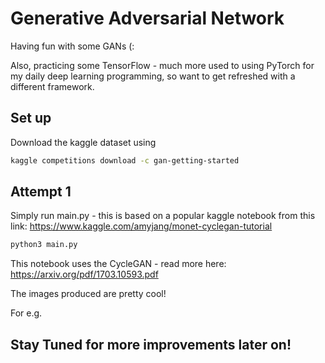 # Generative Adversarial Network
Having fun with some GANs (:

Also, practicing some TensorFlow - much more used to using PyTorch for my daily deep learning programming, so want to get refreshed with a different framework.

## Set up

Download the kaggle dataset using 

```bash
kaggle competitions download -c gan-getting-started
```

## Attempt 1

Simply run main.py - this is based on a popular kaggle notebook from this link: https://www.kaggle.com/amyjang/monet-cyclegan-tutorial

```bash
python3 main.py
```

This notebook uses the CycleGAN - read more here: https://arxiv.org/pdf/1703.10593.pdf

The images produced are pretty cool!

For e.g.


## Stay Tuned for more improvements later on!
